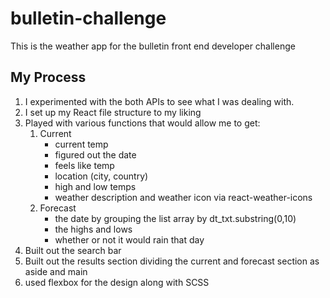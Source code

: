 # bulletin-challenge
This is the weather app for the bulletin front end developer challenge

## My Process 

1. I experimented with the both APIs to see what I was dealing with. 
2. I set up my React file structure to my liking 
3. Played with various functions that would allow me to get:
   1. Current 
      - current temp 
      - figured out the date 
      - feels like temp
      - location (city, country)
      - high and low temps
      - weather description and weather icon via react-weather-icons
    2. Forecast
        - the date by grouping the list array by dt_txt.substring(0,10) 
        - the highs and lows 
        - whether or not it would rain that day
4. Built out the search bar 
5. Built out the results section dividing the current and forecast section as aside and main 
6. used flexbox for the design along with SCSS
